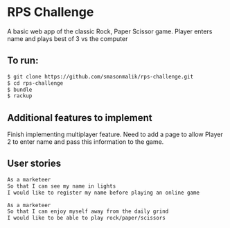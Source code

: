 # RPS Challenge

A basic web app of the classic Rock, Paper Scissor game.
Player enters name and plays best of 3 vs the computer


To run:
-------
```sh
$ git clone https://github.com/smasonmalik/rps-challenge.git
$ cd rps-challenge
$ bundle
$ rackup
```


Additional features to implement
-------
Finish implementing multiplayer feature. Need to add a page to allow Player 2 to enter name and pass this information to the game.

User stories
-------

```sh
As a marketeer
So that I can see my name in lights
I would like to register my name before playing an online game

As a marketeer
So that I can enjoy myself away from the daily grind
I would like to be able to play rock/paper/scissors
```
